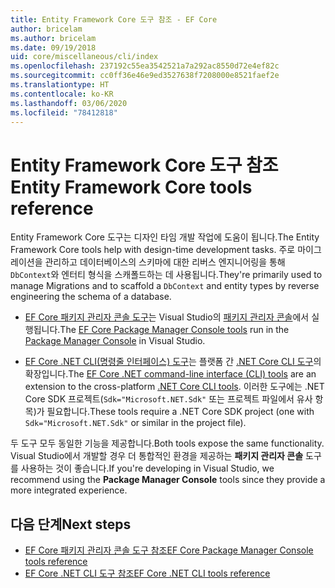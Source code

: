 ```yaml
---
title: Entity Framework Core 도구 참조 - EF Core
author: bricelam
ms.author: bricelam
ms.date: 09/19/2018
uid: core/miscellaneous/cli/index
ms.openlocfilehash: 237192c55ea3542521a7a292ac8550d72e4ef82c
ms.sourcegitcommit: cc0ff36e46e9ed3527638f7208000e8521faef2e
ms.translationtype: HT
ms.contentlocale: ko-KR
ms.lasthandoff: 03/06/2020
ms.locfileid: "78412818"
---
```

# <a name="entity-framework-core-tools-reference"></a><span data-ttu-id="25d9c-102">Entity Framework Core 도구 참조</span><span class="sxs-lookup"><span data-stu-id="25d9c-102">Entity Framework Core tools reference</span></span>

<span data-ttu-id="25d9c-103">Entity Framework Core 도구는 디자인 타임 개발 작업에 도움이 됩니다.</span><span class="sxs-lookup"><span data-stu-id="25d9c-103">The Entity Framework Core tools help with design-time development tasks.</span></span> <span data-ttu-id="25d9c-104">주로 마이그레이션을 관리하고 데이터베이스의 스키마에 대한 리버스 엔지니어링을 통해 `DbContext`와 엔터티 형식을 스캐폴드하는 데 사용됩니다.</span><span class="sxs-lookup"><span data-stu-id="25d9c-104">They're primarily used to manage Migrations and to scaffold a `DbContext` and entity types by reverse engineering the schema of a database.</span></span>

* <span data-ttu-id="25d9c-105">[EF Core 패키지 관리자 콘솔 도구](powershell.md)는 Visual Studio의 [패키지 관리자 콘솔](https://docs.microsoft.com/nuget/tools/package-manager-console)에서 실행됩니다.</span><span class="sxs-lookup"><span data-stu-id="25d9c-105">The [EF Core Package Manager Console tools](powershell.md) run in the [Package Manager Console](https://docs.microsoft.com/nuget/tools/package-manager-console) in Visual Studio.</span></span>

* <span data-ttu-id="25d9c-106">[EF Core .NET CLI(명령줄 인터페이스) 도구](dotnet.md)는 플랫폼 간 [.NET Core CLI 도구](https://docs.microsoft.com/dotnet/core/tools/)의 확장입니다.</span><span class="sxs-lookup"><span data-stu-id="25d9c-106">The [EF Core .NET command-line interface (CLI) tools](dotnet.md) are an extension to the cross-platform [.NET Core CLI tools](https://docs.microsoft.com/dotnet/core/tools/).</span></span> <span data-ttu-id="25d9c-107">이러한 도구에는 .NET Core SDK 프로젝트(`Sdk="Microsoft.NET.Sdk"` 또는 프로젝트 파일에서 유사 항목)가 필요합니다.</span><span class="sxs-lookup"><span data-stu-id="25d9c-107">These tools require a .NET Core SDK project (one with `Sdk="Microsoft.NET.Sdk"` or similar in the project file).</span></span>

<span data-ttu-id="25d9c-108">두 도구 모두 동일한 기능을 제공합니다.</span><span class="sxs-lookup"><span data-stu-id="25d9c-108">Both tools expose the same functionality.</span></span> <span data-ttu-id="25d9c-109">Visual Studio에서 개발할 경우 더 통합적인 환경을 제공하는 **패키지 관리자 콘솔** 도구를 사용하는 것이 좋습니다.</span><span class="sxs-lookup"><span data-stu-id="25d9c-109">If you're developing in Visual Studio, we recommend using the **Package Manager Console** tools since they provide a more integrated experience.</span></span>

## <a name="next-steps"></a><span data-ttu-id="25d9c-110">다음 단계</span><span class="sxs-lookup"><span data-stu-id="25d9c-110">Next steps</span></span>

* [<span data-ttu-id="25d9c-111">EF Core 패키지 관리자 콘솔 도구 참조</span><span class="sxs-lookup"><span data-stu-id="25d9c-111">EF Core Package Manager Console tools reference</span></span>](powershell.md)
* [<span data-ttu-id="25d9c-112">EF Core .NET CLI 도구 참조</span><span class="sxs-lookup"><span data-stu-id="25d9c-112">EF Core .NET CLI tools reference</span></span>](dotnet.md)
